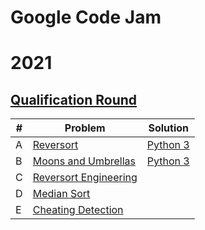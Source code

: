 # Google Code Jam 

# 2021

## [Qualification Round](https://codingcompetitions.withgoogle.com/codejam/round/000000000043580a)

| # | Problem | Solution |
|---|---------|----------|
| A | [Reversort](https://codingcompetitions.withgoogle.com/codejam/round/000000000043580a/00000000006d0a5c) | [Python 3](https://github.com/williamcwi/Google-Code-Jam/blob/main/2021/Qualification%20Round/reversort.py) |
| B | [Moons and Umbrellas](https://codingcompetitions.withgoogle.com/codejam/round/000000000043580a/00000000006d1145) | [Python 3](https://github.com/williamcwi/Google-Code-Jam/blob/main/2021/Qualification%20Round/moonsAndUmbrellas.py) |
| C | [Reversort Engineering](https://codingcompetitions.withgoogle.com/codejam/round/000000000043580a/00000000006d12d7) |  |
| D | [Median Sort](https://codingcompetitions.withgoogle.com/codejam/round/000000000043580a/00000000006d1284) |  |
| E | [Cheating Detection](https://codingcompetitions.withgoogle.com/codejam/round/000000000043580a/00000000006d1155) |  |